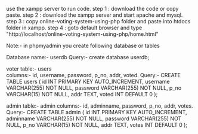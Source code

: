 use the xampp server to run code.
step 1 : download the code or copy paste.
step 2 : download the xampp server and start apache and mysql.
step 3 : copy online-voting-system-using-php folder and paste into htdocs folder in xampp.
step 4 : goto default browser and type "http://localhost/online-voting-system-using-php/home.html"

Note:- in phpmyadmin you create following database or tables

Database name:- userdb 
Query:- create database userdb;

voter table:- users  
     columns:- id, username, password, p_no, addr, voted.
Query:- CREATE TABLE users (
    id INT PRIMARY KEY AUTO_INCREMENT,
    username VARCHAR(255) NOT NULL,
    password VARCHAR(255) NOT NULL,
    p_no VARCHAR(15) NOT NULL,
    addr TEXT,
    voted INT DEFAULT 0
);

admin table:- admin
     columns:- id, adminname, password, p_no, addr, votes.
Query:- CREATE TABLE admin (
    id INT PRIMARY KEY AUTO_INCREMENT,
    adminname VARCHAR(255) NOT NULL,
    password VARCHAR(255) NOT NULL,
    p_no VARCHAR(15) NOT NULL,
    addr TEXT,
    votes INT DEFAULT 0
);
